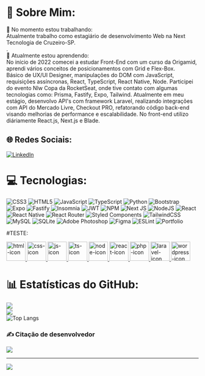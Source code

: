 # 💫 Sobre Mim:
🔭 No momento estou trabalhando:<br>      Atualmente trabalho como estagiário de desenvolvimento Web na Next Tecnologia de Cruzeiro-SP.<br>.<br>🌱 Atualmente estou aprendendo:<br>      No início de 2022 comecei a estudar Front-End com um curso da Origamid, aprendi vários conceitos de posicionamentos com Grid e Flex-Box.<br>Básico de UX/UI Designer, manipulações do DOM com JavaScript, requisições assíncronas, React, TypeScript, React Native, Node. Participei do evento Nlw Copa da RocketSeat, onde tive contato com algumas tecnologias como: Prisma, Fastify, Expo, Tailwind.  Atualmente em meu estágio, desenvolvo API's com framework Laravel, realizando integrações com API do Mercado Livre, Checkout PRO, refatorando código back-end visando melhorias de performance e escalabilidade. No front-end utilizo diáriamente React.js, Next.js e Blade.<br>


## 🌐 Redes Sociais:
[![LinkedIn](https://img.shields.io/badge/LinkedIn-%230077B5.svg?logo=linkedin&logoColor=white)](https://www.linkedin.com/in/andr%C3%A9-henrique-0a6604179/) 

# 💻 Tecnologias:
![CSS3](https://img.shields.io/badge/css3-%231572B6.svg?style=for-the-badge&logo=css3&logoColor=white) ![HTML5](https://img.shields.io/badge/html5-%23E34F26.svg?style=for-the-badge&logo=html5&logoColor=white) ![JavaScript](https://img.shields.io/badge/javascript-%23323330.svg?style=for-the-badge&logo=javascript&logoColor=%23F7DF1E) ![TypeScript](https://img.shields.io/badge/typescript-%23007ACC.svg?style=for-the-badge&logo=typescript&logoColor=white) ![Python](https://img.shields.io/badge/python-3670A0?style=for-the-badge&logo=python&logoColor=ffdd54) ![Bootstrap](https://img.shields.io/badge/bootstrap-%23563D7C.svg?style=for-the-badge&logo=bootstrap&logoColor=white) ![Expo](https://img.shields.io/badge/expo-1C1E24?style=for-the-badge&logo=expo&logoColor=#D04A37) ![Fastify](https://img.shields.io/badge/fastify-%23000000.svg?style=for-the-badge&logo=fastify&logoColor=white) ![Insomnia](https://img.shields.io/badge/Insomnia-black?style=for-the-badge&logo=insomnia&logoColor=5849BE) ![JWT](https://img.shields.io/badge/JWT-black?style=for-the-badge&logo=JSON%20web%20tokens) ![NPM](https://img.shields.io/badge/NPM-%23000000.svg?style=for-the-badge&logo=npm&logoColor=white) ![Next JS](https://img.shields.io/badge/Next-black?style=for-the-badge&logo=next.js&logoColor=white) ![NodeJS](https://img.shields.io/badge/node.js-6DA55F?style=for-the-badge&logo=node.js&logoColor=white) ![React](https://img.shields.io/badge/react-%2320232a.svg?style=for-the-badge&logo=react&logoColor=%2361DAFB) ![React Native](https://img.shields.io/badge/react_native-%2320232a.svg?style=for-the-badge&logo=react&logoColor=%2361DAFB) ![React Router](https://img.shields.io/badge/React_Router-CA4245?style=for-the-badge&logo=react-router&logoColor=white) ![Styled Components](https://img.shields.io/badge/styled--components-DB7093?style=for-the-badge&logo=styled-components&logoColor=white) ![TailwindCSS](https://img.shields.io/badge/tailwindcss-%2338B2AC.svg?style=for-the-badge&logo=tailwind-css&logoColor=white) ![MySQL](https://img.shields.io/badge/mysql-%2300f.svg?style=for-the-badge&logo=mysql&logoColor=white) ![SQLite](https://img.shields.io/badge/sqlite-%2307405e.svg?style=for-the-badge&logo=sqlite&logoColor=white) ![Adobe Photoshop](https://img.shields.io/badge/adobephotoshop-%2331A8FF.svg?style=for-the-badge&logo=adobephotoshop&logoColor=white) 	![Figma](https://img.shields.io/badge/figma-%23F24E1E.svg?style=for-the-badge&logo=figma&logoColor=white) ![ESLint](https://img.shields.io/badge/ESLint-4B3263?style=for-the-badge&logo=eslint&logoColor=white) ![Portfolio](https://img.shields.io/badge/Portfolio-%23000000.svg?style=for-the-badge&logo=firefox&logoColor=#FF7139)

#TESTE:
<div>
    <a href="https://developer.mozilla.org/pt-BR/docs/Web/HTML">
      <img style="height:50px; width:50px;" alt="html-icon" src="https://cdn.jsdelivr.net/gh/devicons/devicon/icons/html5/html5-original-wordmark.svg" />
    </a>
        <a href="https://developer.mozilla.org/pt-BR/docs/Web/CSS">
    <img style="height:50px; width:50px;" alt="css-icon" src="https://cdn.jsdelivr.net/gh/devicons/devicon/icons/css3/css3-original-wordmark.svg" />
      </a>    
    <a href="https://developer.mozilla.org/pt-BR/docs/Web/JavaScript">
    <img style="height:50px; width:50px;" alt="js-icon" src="https://cdn.jsdelivr.net/gh/devicons/devicon/icons/javascript/javascript-original.svg" />
      </a> 
      <a href="https://www.typescriptlang.org/">
    <img style="height:50px; width:50px;" alt="ts-icon" src="https://cdn.jsdelivr.net/gh/devicons/devicon/icons/typescript/typescript-original.svg" />
      </a> 
       <a href="https://nodejs.dev/learn">
    <img style="height:50px; width:50px;" alt="node-icon" src="https://cdn.jsdelivr.net/gh/devicons/devicon/icons/nodejs/nodejs-original.svg" />
      </a>  
      <a href="https://reactjs.org/">
   <img style="height:50px; width:50px;" alt="react-icon" src="https://cdn.jsdelivr.net/gh/devicons/devicon/icons/react/react-original.svg" />
        </a>
        <a href="https://www.php.net/docs.php">
   <img style="height:50px; width:50px;" alt="php-icon" src="https://cdn.jsdelivr.net/gh/devicons/devicon/icons/php/php-original.svg" />
        </a>
        <a href="https://laravel.com/">
   <img style="height:50px; width:50px;" alt="laravel-icon" src="https://cdn.jsdelivr.net/gh/devicons/devicon/icons/laravel/laravel-plain.svg" />
        </a>
      <a href="https://wordpress.com/">
    <img style="height:50px; width:50px;" alt="wordpress-icon" src="https://cdn.jsdelivr.net/gh/devicons/devicon/icons/wordpress/wordpress-plain-wordmark.svg" />
        </a>       
  </div>

# 📊 Estatísticas do GitHub:
![](https://github-readme-stats.vercel.app/api?username=AndrelhpSilva&theme=dark&hide_border=false&include_all_commits=false&count_private=false&locale=pt-br)<br/>
![](https://github-readme-streak-stats.herokuapp.com/?user=AndrelhpSilva&theme=dark&hide_border=false&locale=pt-br)<br/>
![Top Langs](https://github-readme-stats.vercel.app/api/top-langs/?username=AndrelhpSilva&langs_count=8&theme=dark&hide_border=false&include_all_commits=false&count_private=false&layout=compact&locale=pt-br)

### ✍️ Citação de desenvolvedor
![](https://quotes-github-readme.vercel.app/api?type=horizontal&theme=radical)

---
[![](https://visitcount.itsvg.in/api?id=AndrelhpSilva&icon=0&color=0)](https://visitcount.itsvg.in)

<!-- Proudly created with GPRM ( https://gprm.itsvg.in ) -->
